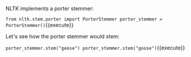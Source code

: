 
NLTK implements a porter stemmer:

`from nltk.stem.porter import PorterStemmer
porter_stemmer = PorterStemmer()`{{execute}}

Let's see how the porter stemmer would stem:

`porter_stemmer.stem("geese")
porter_stemmer.stem("goose")`{{execute}}

